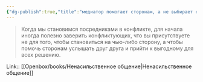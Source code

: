 ```yaml
---
{"dg-publish":true,"title":"медиатор помогает сторонам, а не выбирает одну из них","tags":["quotes"],"date":"2021-01-11T20:12:42+04:00","modified_at":"2023-03-13T21:06:32+04:00","aliases":"медиатор помогает сторонам, а не выбирает одну из них","dg-path":"/quotes/202101112020.md","permalink":"/quotes/202101112020/","dgPassFrontmatter":true}
---
```



> Когда мы становимся посредниками в конфликте, для начала иногда полезно заверить конфликтующих, что вы присутствуете не для того, чтобы становиться на чью-либо сторону, а чтобы помочь сторонам услышать друг друга и прийти к выгодному для всех решению. 


Link:: [[Openbox/books/Ненасильственное общение\|Ненасильственное общение]]
